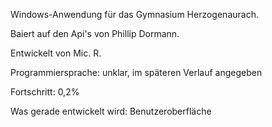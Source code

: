 Windows-Anwendung für das Gymnasium Herzogenaurach.

Baiert auf den Api's von Phillip Dormann.

Entwickelt von Mic. R.

Programmiersprache: unklar, im späteren Verlauf angegeben

Fortschritt: 0,2%

Was gerade entwickelt wird: Benutzeroberfläche
